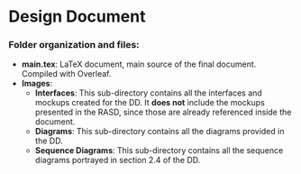 # Design Document

### Folder organization and files:
- **main.tex**: LaTeX document, main source of the final document. Compiled with Overleaf.
- **Images**:
  - **Interfaces**: This sub-directory contains all the interfaces and mockups created for the DD. It **does not** include the mockups presented in the RASD, since those are already referenced inside the document.
  - **Diagrams**: This sub-directory contains all the diagrams provided in the DD.
  - **Sequence Diagrams**: This sub-directory contains all the sequence diagrams portrayed in section 2.4 of the DD.

